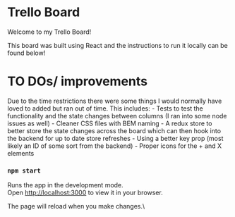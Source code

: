 # Trello Board
Welcome to my Trello Board!

This board was built using React and the instructions to run it locally can be found below! 

# TO DOs/ improvements
Due to the time restrictions there were some things I would normally have loved to added but ran out of time. This includes:
    - Tests to test the functionality and the state changes between columns (I ran into some node issues as well)
    - Cleaner CSS files with BEM naming
    - A redux store to better store the state changes across the board which can then hook into the backend for up to date store refreshes
    - Using a better key prop (most likely an ID of some sort from the backend)
    - Proper icons for the + and X elements

### `npm start`

Runs the app in the development mode.\
Open [http://localhost:3000](http://localhost:3000) to view it in your browser.

The page will reload when you make changes.\


